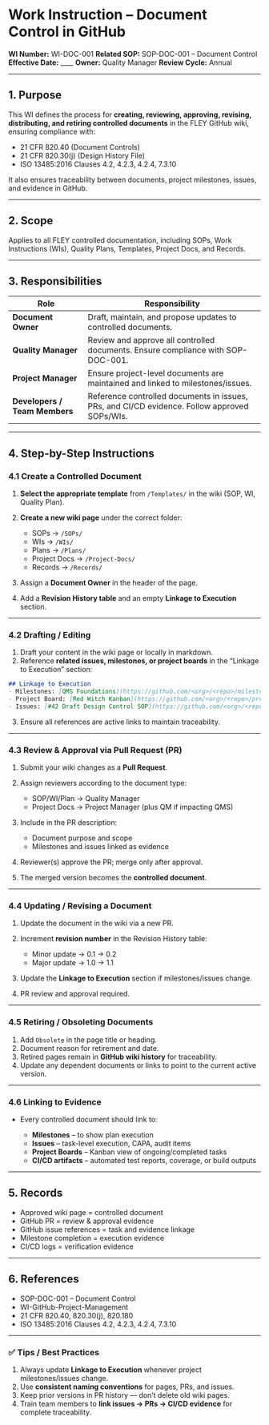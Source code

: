 # **Work Instruction – Document Control in GitHub**

**WI Number:** WI-DOC-001
**Related SOP:** SOP-DOC-001 – Document Control
**Effective Date:** ____
**Owner:** Quality Manager
**Review Cycle:** Annual

---

## **1. Purpose**

This WI defines the process for **creating, reviewing, approving, revising, distributing, and retiring controlled documents** in the FLEY GitHub wiki, ensuring compliance with:

* 21 CFR 820.40 (Document Controls)
* 21 CFR 820.30(j) (Design History File)
* ISO 13485:2016 Clauses 4.2, 4.2.3, 4.2.4, 7.3.10

It also ensures traceability between documents, project milestones, issues, and evidence in GitHub.

---

## **2. Scope**

Applies to all FLEY controlled documentation, including SOPs, Work Instructions (WIs), Quality Plans, Templates, Project Docs, and Records.

---

## **3. Responsibilities**

| Role                          | Responsibility                                                                               |
| ----------------------------- | -------------------------------------------------------------------------------------------- |
| **Document Owner**            | Draft, maintain, and propose updates to controlled documents.                                |
| **Quality Manager**           | Review and approve all controlled documents. Ensure compliance with SOP-DOC-001.             |
| **Project Manager**           | Ensure project-level documents are maintained and linked to milestones/issues.               |
| **Developers / Team Members** | Reference controlled documents in issues, PRs, and CI/CD evidence. Follow approved SOPs/WIs. |

---

## **4. Step-by-Step Instructions**

### **4.1 Create a Controlled Document**

1. **Select the appropriate template** from `/Templates/` in the wiki (SOP, WI, Quality Plan).
2. **Create a new wiki page** under the correct folder:

   * SOPs → `/SOPs/`
   * WIs → `/WIs/`
   * Plans → `/Plans/`
   * Project Docs → `/Project-Docs/`
   * Records → `/Records/`
3. Assign a **Document Owner** in the header of the page.
4. Add a **Revision History table** and an empty **Linkage to Execution** section.

---

### **4.2 Drafting / Editing**

1. Draft your content in the wiki page or locally in markdown.
2. Reference **related issues, milestones, or project boards** in the “Linkage to Execution” section:

```markdown
## Linkage to Execution
- Milestones: [QMS Foundations](https://github.com/<org>/<repo>/milestone/1)
- Project Board: [Red Witch Kanban](https://github.com/<org>/<repo>/projects/1)
- Issues: [#42 Draft Design Control SOP](https://github.com/<org>/<repo>/issues/42)
```

3. Ensure all references are active links to maintain traceability.

---

### **4.3 Review & Approval via Pull Request (PR)**

1. Submit your wiki changes as a **Pull Request**.
2. Assign reviewers according to the document type:

   * SOP/WI/Plan → Quality Manager
   * Project Docs → Project Manager (plus QM if impacting QMS)
3. Include in the PR description:

   * Document purpose and scope
   * Milestones and issues linked as evidence
4. Reviewer(s) approve the PR; merge only after approval.
5. The merged version becomes the **controlled document**.

---

### **4.4 Updating / Revising a Document**

1. Update the document in the wiki via a new PR.
2. Increment **revision number** in the Revision History table:

   * Minor update → 0.1 → 0.2
   * Major update → 1.0 → 1.1
3. Update the **Linkage to Execution** section if milestones/issues change.
4. PR review and approval required.

---

### **4.5 Retiring / Obsoleting Documents**

1. Add `Obsolete` in the page title or heading.
2. Document reason for retirement and date.
3. Retired pages remain in **GitHub wiki history** for traceability.
4. Update any dependent documents or links to point to the current active version.

---

### **4.6 Linking to Evidence**

* Every controlled document should link to:

  * **Milestones** – to show plan execution
  * **Issues** – task-level execution, CAPA, audit items
  * **Project Boards** – Kanban view of ongoing/completed tasks
  * **CI/CD artifacts** – automated test reports, coverage, or build outputs

---

## **5. Records**

* Approved wiki page = controlled document
* GitHub PR = review & approval evidence
* GitHub issue references = task and evidence linkage
* Milestone completion = execution evidence
* CI/CD logs = verification evidence

---

## **6. References**

* SOP-DOC-001 – Document Control
* WI-GitHub-Project-Management
* 21 CFR 820.40, 820.30(j), 820.180
* ISO 13485:2016 Clauses 4.2, 4.2.3, 4.2.4, 7.3.10

---

### ✅ **Tips / Best Practices**

1. Always update **Linkage to Execution** whenever project milestones/issues change.
2. Use **consistent naming conventions** for pages, PRs, and issues.
3. Keep prior versions in PR history — don’t delete old wiki pages.
4. Train team members to **link issues → PRs → CI/CD evidence** for complete traceability.
